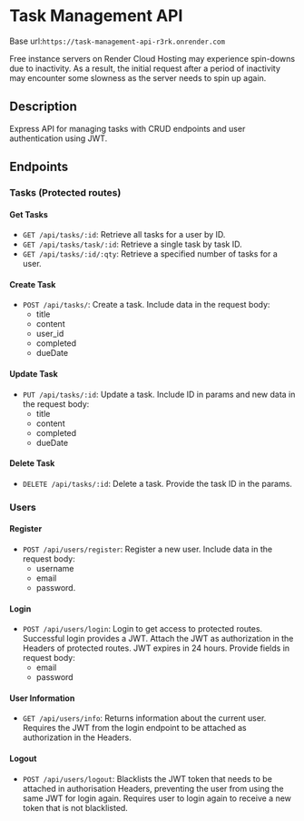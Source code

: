 # Task Management API

Base url:`https://task-management-api-r3rk.onrender.com`

Free instance servers on Render Cloud Hosting may experience spin-downs due to inactivity. As a result, the initial request after a period of inactivity may encounter some slowness as the server needs to spin up again.

## Description

Express API for managing tasks with CRUD endpoints and user authentication using JWT.

## Endpoints

### Tasks (Protected routes)

#### Get Tasks

- `GET /api/tasks/:id`: Retrieve all tasks for a user by ID.
- `GET /api/tasks/task/:id`: Retrieve a single task by task ID.
- `GET /api/tasks/:id/:qty`: Retrieve a specified number of tasks for a user.

#### Create Task

- `POST /api/tasks/`: Create a task. Include data in the request body:
  - title
  - content
  - user_id
  - completed
  - dueDate

#### Update Task

- `PUT /api/tasks/:id`: Update a task. Include ID in params and new data in the request body:
  - title
  - content
  - completed
  - dueDate

#### Delete Task

- `DELETE /api/tasks/:id`: Delete a task. Provide the task ID in the params.

### Users

#### Register

- `POST /api/users/register`: Register a new user. Include data in the request body:
  - username
  - email
  - password.

#### Login

- `POST /api/users/login`: Login to get access to protected routes. Successful login provides a JWT. Attach the JWT as authorization in the Headers of protected routes. JWT expires in 24 hours. Provide fields in request body:
  - email
  - password

#### User Information

- `GET /api/users/info`: Returns information about the current user. Requires the JWT from the login endpoint to be attached as authorization in the Headers.

#### Logout

- `POST /api/users/logout`: Blacklists the JWT token that needs to be attached in authorisation Headers, preventing the user from using the same JWT for login again. Requires user to login again to receive a new token that is not blacklisted.
